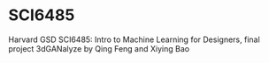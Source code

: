 # SCI6485
Harvard GSD SCI6485: Intro to Machine Learning for Designers, final project 3dGANalyze by Qing Feng and Xiying Bao
